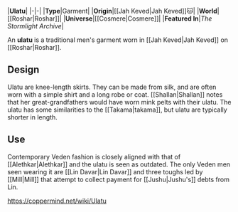 |**Ulatu**|
|-|-|
|**Type**|Garment|
|**Origin**|[[Jah Keved\|Jah Keved]]🐱︎|
|**World**|[[Roshar\|Roshar]]|
|**Universe**|[[Cosmere\|Cosmere]]|
|**Featured In**|*The Stormlight Archive*|

An **ulatu** is a traditional men's garment worn in [[Jah Keved\|Jah Keved]] on [[Roshar\|Roshar]].

## Design
Ulatu are knee-length skirts. They can be made from silk, and are often worn with a simple shirt and a long robe or coat. [[Shallan\|Shallan]] notes that her great-grandfathers would have worn mink pelts with their ulatu. The ulatu has some similarities to the [[Takama\|takama]], but ulatu are typically shorter in length.

## Use
Contemporary Veden fashion is closely aligned with that of [[Alethkar\|Alethkar]] and the ulatu is seen as outdated. The only Veden men seen wearing it are [[Lin Davar\|Lin Davar]] and three toughs led by [[Mill\|Mill]] that attempt to collect payment for [[Jushu\|Jushu's]] debts from Lin.



https://coppermind.net/wiki/Ulatu